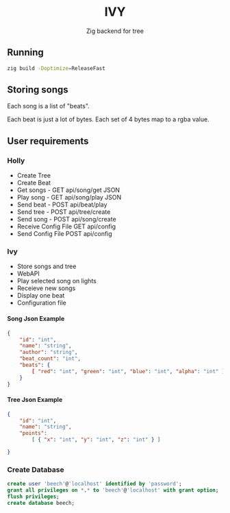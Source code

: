<div align="center">

# IVY

Zig backend for tree

</div>

## Running

```sh
zig build -Doptimize=ReleaseFast
```

## Storing songs

Each song is a list of "beats".

Each beat is just a lot of bytes.
Each set of 4 bytes map to a rgba value.

## User requirements

### Holly
- Create Tree
- Create Beat
- Get songs -           GET api/song/get            JSON
- Play song -           GET api/song/play           JSON
- Send beat -           POST api/beat/play
- Send tree -           POST api/tree/create
- Send song -           POST api/song/create
- Receive Config File   GET api/config
- Send Config File      POST api/config

### Ivy
- Store songs and tree
- WebAPI
- Play selected song on lights
- Receieve new songs
- Display one beat
- Configuration file

#### Song Json Example
```json
{
    "id": "int",
    "name": "string",
    "author": "string",
    "beat_count": "int",
    "beats": {
        [ "red": "int", "green": "int", "blue": "int", "alpha": "int" ]
    }
}
```

#### Tree Json Example
```json
{
    "id": "int",
    "name": "string",
    "points":
        [ { "x": "int", "y": "int", "z": "int" } ]

}
```

### Create Database

```sql
create user 'beech'@'localhost' identified by 'password';
grant all privileges on *.* to 'beech'@'localhost' with grant option;
flush privileges;
create database beech;
```
